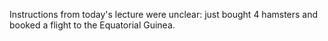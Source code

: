 Instructions from today's lecture were unclear: just bought 4 hamsters and booked a flight to the Equatorial Guinea.